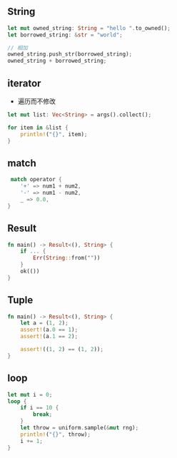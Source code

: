 ## String

```rs
let mut owned_string: String = "hello ".to_owned();
let borrowed_string: &str = "world";

// 相加
owned_string.push_str(borrowed_string);
owned_string + borrowed_string;

```

## iterator

- 遍历而不修改

```rs
let mut list: Vec<String> = args().collect();

for item in &list {
    println!("{}", item);
}
```

## match

```rs
 match operator {
    '+' => num1 + num2,
    '-' => num1 - num2,
    _ => 0.0,
}
```

## Result

```rs
fn main() -> Result<(), String> {
    if ... {
        Err(String::from(""))
    }
    ok(())
}
```

## Tuple

```rs
fn main() -> Result<(), String> {
    let a = (1, 2);
    assert!(a.0 == 1);
    assert!(a.1 == 2);

    assert!((1, 2) == (1, 2));
}
```

## loop

```rs
let mut i = 0;
loop {
    if i == 10 {
        break;
    }
    let throw = uniform.sample(&mut rng);
    println!("{}", throw);
    i += 1;
}
```
